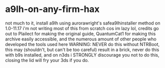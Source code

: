 # a9lh-on-any-firm-hax
not much to it, install a9lh using aurorawright's safea9lhinstaller method on 1.0-11.17
i'm not writing most of this from scratch cos im lazy lol, credits go out to Plailect for making the original guide, QuantumCat1 for making this archive easily accessible, and the numerous amount of other people who developed the tools used here
WARNING: NEVER do this without NTRBoot, this may (shouldn't, but can't be too careful) result in a brick, never do this with b9s installed, and on n3ds i STRONGLY discourage you not to do this, closing the lid will fry your 3ds if you do.
